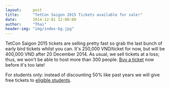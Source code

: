```yaml
---
layout:     post
title:      "TetCon Saigon 2015 Tickets available for sale!"
date:       2014-12-01 12:00:00
author:     "Thai"
header-img: "img/index-bg.jpg"
---
```

<p>
TetCon Saigon 2015 tickets are selling pretty fast so grab the last bunch of early bird tickets whilst you can. It's 250,000 VND/ticket for now, but will be 400,000 VND after 20 December 2014. As usual, we sell tickets at a loss; thus, we won't be able to host more than 300 people. <a href="http://ticketbox.vn/event/tetcon-saigon-2015-14509">Buy a ticket</a> now before it's too late!
</p>

<p>
For students only: instead of discounting 50% like past years we will give free tickets to <a href="https://docs.google.com/forms/d/1g3yucFiwNif4uBkK59vo9Goz5qk4Z-4iLOerqvxxAQE/viewform">eligible students</a>.
</p>
